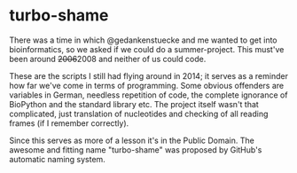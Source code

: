 turbo-shame
===========

There was a time in which @gedankenstuecke and me wanted to get into bioinformatics, so we asked if we could do a summer-project. This must've been around ~~2006~~2008 and neither of us could code.

These are the scripts I still had flying around in 2014; it serves as a reminder how far we've come in terms of programming. Some obvious offenders are variables in German, needless repetition of code, the complete ignorance of BioPython and the standard library etc. The project itself wasn't that complicated, just translation of nucleotides and checking of all reading frames (if I remember correctly).

Since this serves as more of a lesson it's in the Public Domain. The awesome and fitting name "turbo-shame" was proposed by GitHub's automatic naming system.

